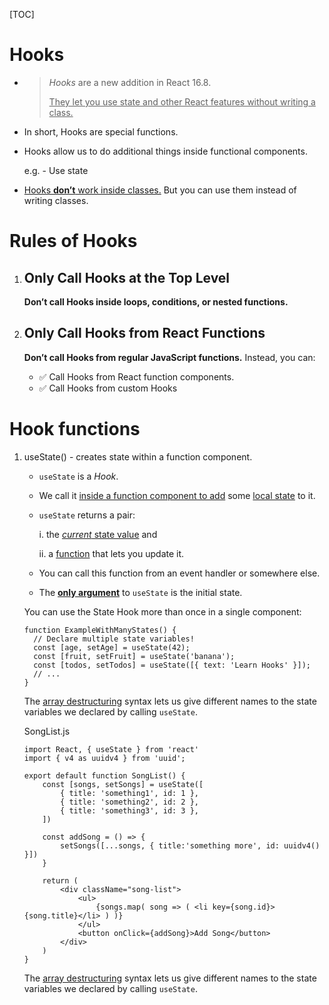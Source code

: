 [TOC]

# Hooks

- > *Hooks* are a new addition in React 16.8. 
  >
  > <u>They let you use state and other React features without writing a class.</u>

- In short, Hooks are special functions.

- Hooks allow us to do additional things inside functional components.

  e.g. - Use state

- <u>Hooks **don’t** work inside classes.</u> But you can use them instead of writing classes.

# Rules of Hooks

1. ## Only Call Hooks at the Top Level

   **Don’t call Hooks inside loops, conditions, or nested functions.**

2. ## Only Call Hooks from React Functions

   **Don’t call Hooks from regular JavaScript functions.** Instead, you can:

   - ✅ Call Hooks from React function components.
   - ✅ Call Hooks from custom Hooks

# Hook functions

1. useState() - creates state within a function component.

   - `useState` is a *Hook*. 

   - We call it <u>inside a function component to add</u> some <u>local state</u> to it.

   - `useState` returns a pair: 

     i. the <u>*current* state value</u> and 

     ii. a <u>function</u> that lets you update it.

   - You can call this function from an event handler or somewhere else.

   - The **<u>only argument</u>** to `useState` is the initial state. 

   

   You can use the State Hook more than once in a single component:

   ```react
   function ExampleWithManyStates() {
     // Declare multiple state variables!
     const [age, setAge] = useState(42);
     const [fruit, setFruit] = useState('banana');
     const [todos, setTodos] = useState([{ text: 'Learn Hooks' }]);
     // ...
   }
   ```

   The [array destructuring](https://developer.mozilla.org/en-US/docs/Web/JavaScript/Reference/Operators/Destructuring_assignment#Array_destructuring) syntax lets us give different names to the state variables we declared by calling `useState`. 

   

   SongList.js

   ```react
   import React, { useState } from 'react'
   import { v4 as uuidv4 } from 'uuid';
   
   export default function SongList() {
       const [songs, setSongs] = useState([
           { title: 'something1', id: 1 },
           { title: 'something2', id: 2 },
           { title: 'something3', id: 3 },
       ])
   
       const addSong = () => {
           setSongs([...songs, { title:'something more', id: uuidv4() }])
       }
   
       return (
           <div className="song-list">
               <ul>
                   {songs.map( song => ( <li key={song.id}>{song.title}</li> ) )}
               </ul>
               <button onClick={addSong}>Add Song</button>
           </div>
       )
   }
   ```

   
   The [array destructuring](https://developer.mozilla.org/en-US/docs/Web/JavaScript/Reference/Operators/Destructuring_assignment#Array_destructuring) syntax lets us give different names to the state variables we declared by calling `useState`.
